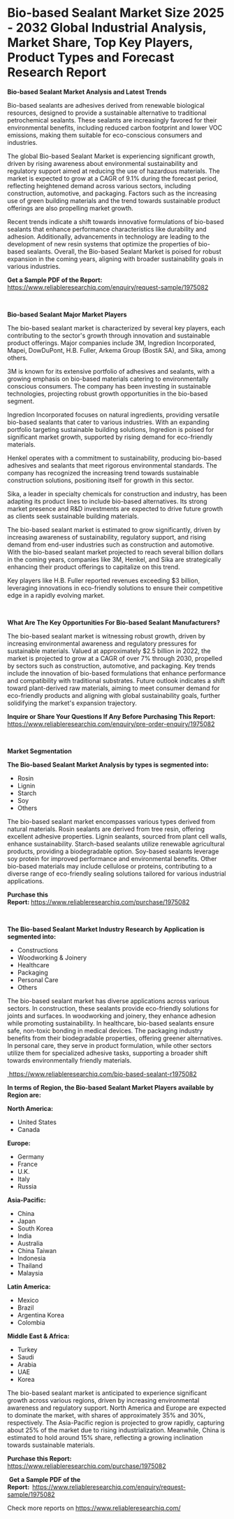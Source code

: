 <p><h1>Bio-based Sealant Market Size 2025 - 2032 Global Industrial Analysis, Market Share, Top Key Players, Product Types and Forecast Research Report</h1></p><p><strong>Bio-based Sealant Market Analysis and Latest Trends</strong></p>
<p><p>Bio-based sealants are adhesives derived from renewable biological resources, designed to provide a sustainable alternative to traditional petrochemical sealants. These sealants are increasingly favored for their environmental benefits, including reduced carbon footprint and lower VOC emissions, making them suitable for eco-conscious consumers and industries. </p><p>The global Bio-based Sealant Market is experiencing significant growth, driven by rising awareness about environmental sustainability and regulatory support aimed at reducing the use of hazardous materials. The market is expected to grow at a CAGR of 9.1% during the forecast period, reflecting heightened demand across various sectors, including construction, automotive, and packaging. Factors such as the increasing use of green building materials and the trend towards sustainable product offerings are also propelling market growth.</p><p>Recent trends indicate a shift towards innovative formulations of bio-based sealants that enhance performance characteristics like durability and adhesion. Additionally, advancements in technology are leading to the development of new resin systems that optimize the properties of bio-based sealants. Overall, the Bio-based Sealant Market is poised for robust expansion in the coming years, aligning with broader sustainability goals in various industries.</p></p>
<p><strong>Get a Sample PDF of the Report:&nbsp;</strong> <a href="https://www.reliableresearchiq.com/enquiry/request-sample/1975082?utm_campaign=1720&utm_medium=2&utm_source=Github&utm_content=ia&utm_term=04022025&utm_id=bio-based-sealant">https://www.reliableresearchiq.com/enquiry/request-sample/1975082</a></p>
<p>&nbsp;</p>
<p><strong>Bio-based Sealant Major Market Players</strong></p>
<p><p>The bio-based sealant market is characterized by several key players, each contributing to the sector's growth through innovation and sustainable product offerings. Major companies include 3M, Ingredion Incorporated, Mapei, DowDuPont, H.B. Fuller, Arkema Group (Bostik SA), and Sika, among others.</p><p>3M is known for its extensive portfolio of adhesives and sealants, with a growing emphasis on bio-based materials catering to environmentally conscious consumers. The company has been investing in sustainable technologies, projecting robust growth opportunities in the bio-based segment.</p><p>Ingredion Incorporated focuses on natural ingredients, providing versatile bio-based sealants that cater to various industries. With an expanding portfolio targeting sustainable building solutions, Ingredion is poised for significant market growth, supported by rising demand for eco-friendly materials.</p><p>Henkel operates with a commitment to sustainability, producing bio-based adhesives and sealants that meet rigorous environmental standards. The company has recognized the increasing trend towards sustainable construction solutions, positioning itself for growth in this sector.</p><p>Sika, a leader in specialty chemicals for construction and industry, has been adapting its product lines to include bio-based alternatives. Its strong market presence and R&D investments are expected to drive future growth as clients seek sustainable building materials.</p><p>The bio-based sealant market is estimated to grow significantly, driven by increasing awareness of sustainability, regulatory support, and rising demand from end-user industries such as construction and automotive. With the bio-based sealant market projected to reach several billion dollars in the coming years, companies like 3M, Henkel, and Sika are strategically enhancing their product offerings to capitalize on this trend.</p><p>Key players like H.B. Fuller reported revenues exceeding $3 billion, leveraging innovations in eco-friendly solutions to ensure their competitive edge in a rapidly evolving market.</p></p>
<p>&nbsp;</p>
<p><strong>What Are The Key Opportunities For Bio-based Sealant Manufacturers?</strong></p>
<p><p>The bio-based sealant market is witnessing robust growth, driven by increasing environmental awareness and regulatory pressures for sustainable materials. Valued at approximately $2.5 billion in 2022, the market is projected to grow at a CAGR of over 7% through 2030, propelled by sectors such as construction, automotive, and packaging. Key trends include the innovation of bio-based formulations that enhance performance and compatibility with traditional substrates. Future outlook indicates a shift toward plant-derived raw materials, aiming to meet consumer demand for eco-friendly products and aligning with global sustainability goals, further solidifying the market's expansion trajectory.</p></p>
<p><strong>Inquire or Share Your Questions If Any Before Purchasing This Report:</strong> <a href="https://www.reliableresearchiq.com/enquiry/pre-order-enquiry/1975082?utm_campaign=1720&utm_medium=2&utm_source=Github&utm_content=ia&utm_term=04022025&utm_id=bio-based-sealant">https://www.reliableresearchiq.com/enquiry/pre-order-enquiry/1975082</a></p>
<p>&nbsp;</p>
<p><strong>Market Segmentation</strong></p>
<p><strong>The Bio-based Sealant Market Analysis by types is segmented into:</strong></p>
<p><ul><li>Rosin</li><li>Lignin</li><li>Starch</li><li>Soy</li><li>Others</li></ul></p>
<p><p>The bio-based sealant market encompasses various types derived from natural materials. Rosin sealants are derived from tree resin, offering excellent adhesive properties. Lignin sealants, sourced from plant cell walls, enhance sustainability. Starch-based sealants utilize renewable agricultural products, providing a biodegradable option. Soy-based sealants leverage soy protein for improved performance and environmental benefits. Other bio-based materials may include cellulose or proteins, contributing to a diverse range of eco-friendly sealing solutions tailored for various industrial applications.</p></p>
<p><strong>Purchase this Report:&nbsp;</strong><a href="https://www.reliableresearchiq.com/purchase/1975082?utm_campaign=1720&utm_medium=2&utm_source=Github&utm_content=ia&utm_term=04022025&utm_id=bio-based-sealant">https://www.reliableresearchiq.com/purchase/1975082</a></p>
<p>&nbsp;</p>
<p><strong>The Bio-based Sealant Market Industry Research by Application is segmented into:</strong></p>
<p><ul><li>Constructions</li><li>Woodworking & Joinery</li><li>Healthcare</li><li>Packaging</li><li>Personal Care</li><li>Others</li></ul></p>
<p><p>The bio-based sealant market has diverse applications across various sectors. In construction, these sealants provide eco-friendly solutions for joints and surfaces. In woodworking and joinery, they enhance adhesion while promoting sustainability. In healthcare, bio-based sealants ensure safe, non-toxic bonding in medical devices. The packaging industry benefits from their biodegradable properties, offering greener alternatives. In personal care, they serve in product formulation, while other sectors utilize them for specialized adhesive tasks, supporting a broader shift towards environmentally friendly materials.</p></p>
<p><a href="https://www.reliableresearchiq.com/bio-based-sealant-r1975082?utm_campaign=1720&utm_medium=2&utm_source=Github&utm_content=ia&utm_term=04022025&utm_id=bio-based-sealant">&nbsp;https://www.reliableresearchiq.com/bio-based-sealant-r1975082</a></p>
<p><strong>In terms of Region, the Bio-based Sealant Market Players available by Region are:</strong></p>
<p>
    <p> <strong> North America: </strong>
        <ul>
            <li>United States</li>
            <li>Canada</li>
        </ul>
        </p> 
    <p> <strong> Europe: </strong>
        <ul>
            <li>Germany</li>
            <li>France</li>
            <li>U.K.</li>
            <li>Italy</li>
            <li>Russia</li>
        </ul>
        </p> 
    <p> <strong> Asia-Pacific: </strong>
        <ul>
            <li>China</li>
            <li>Japan</li>
            <li>South Korea</li>
            <li>India</li>
            <li>Australia</li>
            <li>China Taiwan</li>
            <li>Indonesia</li>
            <li>Thailand</li>
            <li>Malaysia</li>
        </ul>
        </p> 
    <p> <strong> Latin America: </strong>
        <ul>
            <li>Mexico</li>
            <li>Brazil</li>
            <li>Argentina Korea</li>
            <li>Colombia</li>
        </ul>
        </p> 
    <p> <strong> Middle East & Africa: </strong>
        <ul>
            <li>Turkey</li>
            <li>Saudi</li>
            <li>Arabia</li>
            <li>UAE</li>
            <li>Korea</li>
        </ul>
    </p>
    </p>
<p><p>The bio-based sealant market is anticipated to experience significant growth across various regions, driven by increasing environmental awareness and regulatory support. North America and Europe are expected to dominate the market, with shares of approximately 35% and 30%, respectively. The Asia-Pacific region is projected to grow rapidly, capturing about 25% of the market due to rising industrialization. Meanwhile, China is estimated to hold around 15% share, reflecting a growing inclination towards sustainable materials.</p></p>
<p><strong>Purchase this Report: </strong><a href="https://www.reliableresearchiq.com/purchase/1975082?utm_campaign=1720&utm_medium=2&utm_source=Github&utm_content=ia&utm_term=04022025&utm_id=bio-based-sealant">https://www.reliableresearchiq.com/purchase/1975082</a></p>
<p>&nbsp;<strong>Get a Sample PDF of the Report:&nbsp;&nbsp;</strong><a href="https://www.reliableresearchiq.com/enquiry/request-sample/1975082?utm_campaign=1720&utm_medium=2&utm_source=Github&utm_content=ia&utm_term=04022025&utm_id=bio-based-sealant">https://www.reliableresearchiq.com/enquiry/request-sample/1975082</a></p>
<p><strong></strong></p>
<p>Check more reports on <a href="https://www.reliableresearchiq.com/?utm_campaign=1720&utm_medium=2&utm_source=Github&utm_content=ia&utm_term=04022025&utm_id=bio-based-sealant">https://www.reliableresearchiq.com/</a></p>